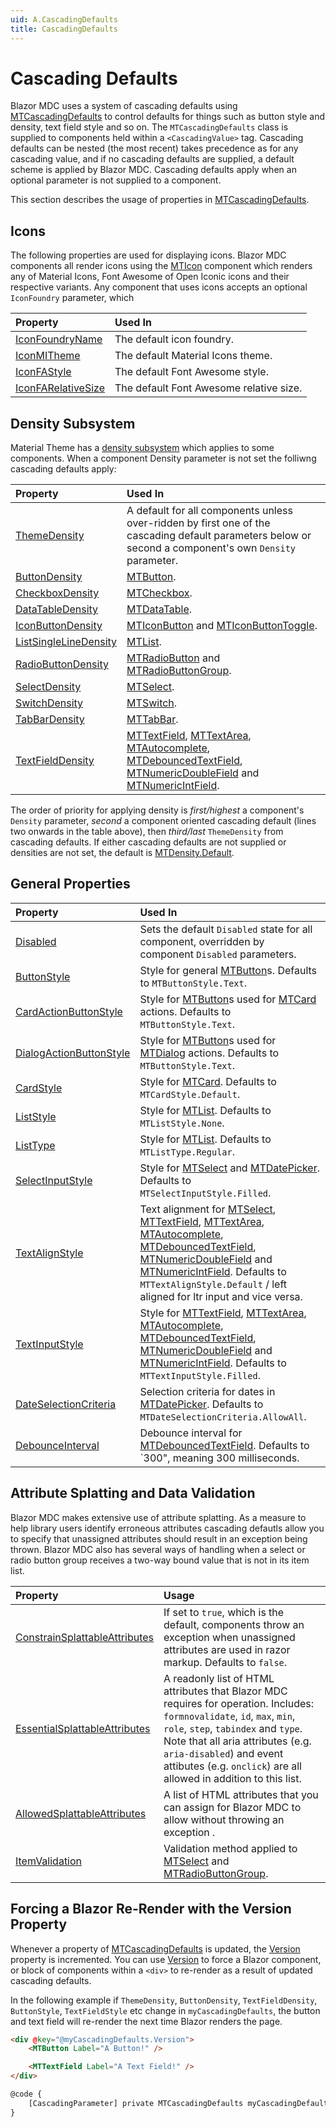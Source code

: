 ```yaml
---
uid: A.CascadingDefaults
title: CascadingDefaults
---
```

# Cascading Defaults

Blazor MDC uses a system of cascading defaults using [MTCascadingDefaults](xref:U.MTCascadingDefaults) to control defaults for things such as button style and density, text field
style and so on. The `MTCascadingDefaults` class is supplied to components held within a `<CascadingValue>` tag. Cascading defaults can be nested (the most recent)
takes precedence as for any cascading value, and if no cascading defaults are supplied, a default scheme is applied by Blazor MDC. Cascading defaults apply when
an optional parameter is not supplied to a component.

This section describes the usage of properties in [MTCascadingDefaults](xref:U.MTCascadingDefaults).

## Icons

The following properties are used for displaying icons. Blazor MDC components all render icons using the [MTIcon](xref:C.MTIcon) component which renders any of Material Icons, Font
Awesome of Open Iconic icons and their respective variants. Any component that uses icons accepts an optional `IconFoundry` parameter, which 

| Property | Used In |
| :------- | :------ |
| [IconFoundryName](xref:BlazorMdc.MTCascadingDefaults.IconFoundryName) | The default icon foundry. |
| [IconMITheme](xref:BlazorMdc.MTCascadingDefaults.IconMITheme) | The default Material Icons theme. |
| [IconFAStyle](xref:BlazorMdc.MTCascadingDefaults.IconFAStyle) | The default Font Awesome style. |
| [IconFARelativeSize](xref:BlazorMdc.MTCascadingDefaults.IconFARelativeSize) | The default Font Awesome relative size. |

## Density Subsystem

Material Theme has a [density subsystem](xref:A.Density) which applies to some components. When a component Density parameter is not set the folliwng cascading defaults apply:

| Property | Used In |
| :------- | :------ |
| [ThemeDensity](xref:BlazorMdc.MTCascadingDefaults.ThemeDensity) | A default for all components unless over-ridden by first one of the cascading default parameters below or second a component's own `Density` parameter. |
| [ButtonDensity](xref:BlazorMdc.MTCascadingDefaults.ButtonDensity) | [MTButton](xref:C.MTButton). |
| [CheckboxDensity](xref:BlazorMdc.MTCascadingDefaults.CheckboxDensity) | [MTCheckbox](xref:C.MTCheckbox). |
| [DataTableDensity](xref:BlazorMdc.MTCascadingDefaults.DataTableDensity) | [MTDataTable](xref:C.MTDataTable). |
| [IconButtonDensity](xref:BlazorMdc.MTCascadingDefaults.IconButtonDensity) | [MTIconButton](xref:C.MTIconButton) and [MTIconButtonToggle](xref:C.MTIconButtonToggle). |
| [ListSingleLineDensity](xref:BlazorMdc.MTCascadingDefaults.ListSingleLineDensity) | [MTList](xref:C.MTList). |
| [RadioButtonDensity](xref:BlazorMdc.MTCascadingDefaults.RadioButtonDensity) | [MTRadioButton](xref:C.MTRadioButton) and [MTRadioButtonGroup](xref:C.MTRadioButtonGroup). |
| [SelectDensity](xref:BlazorMdc.MTCascadingDefaults.SelectDensity) | [MTSelect](xref:C.MTSelect). |
| [SwitchDensity](xref:BlazorMdc.MTCascadingDefaults.SwitchDensity) | [MTSwitch](xref:C.MTSwitch). |
| [TabBarDensity](xref:BlazorMdc.MTCascadingDefaults.TabBarDensity) | [MTTabBar](xref:C.MTTabBar). |
| [TextFieldDensity](xref:BlazorMdc.MTCascadingDefaults.TextFieldDensity) | [MTTextField](xref:C.MTTextField), [MTTextArea](xref:C.MTTextArea), [MTAutocomplete](xref:C.MTAutocomplete), [MTDebouncedTextField](xref:C.MTDebouncedTextField), [MTNumericDoubleField](xref:C.MTNumericDoubleField) and [MTNumericIntField](xref:C.MTNumericIntField). |

The order of priority for applying density is *first/highest* a component's `Density` parameter, *second* a component oriented cascading default (lines two onwards in the table above), 
then *third/last* `ThemeDensity` from cascading defaults. If either cascading defaults are not supplied or densities are not set, the default is [MTDensity.Default](xref:BlazorMdc.MTDensity.Default).

## General Properties

| Property | Used In |
| :------- | :------ |
| [Disabled](xref:BlazorMdc.MTCascadingDefaults.Disabled) | Sets the default `Disabled` state for all component, overridden by component `Disabled` parameters. |
| [ButtonStyle](xref:BlazorMdc.MTCascadingDefaults.ButtonStyle) | Style for general [MTButton](xref:C.MTButton)s. Defaults to `MTButtonStyle.Text`. |
| [CardActionButtonStyle](xref:BlazorMdc.MTCascadingDefaults.CardActionButtonStyle) | Style for [MTButton](xref:C.MTButton)s used for [MTCard](xref:C.MTCard) actions. Defaults to `MTButtonStyle.Text`. |
| [DialogActionButtonStyle](xref:BlazorMdc.MTCascadingDefaults.DialogActionButtonStyle) | Style for [MTButton](xref:C.MTButton)s used for [MTDialog](xref:C.MTDialog) actions. Defaults to `MTButtonStyle.Text`. |
| [CardStyle](xref:BlazorMdc.MTCascadingDefaults.CardStyle) | Style for [MTCard](xref:C.MTCard). Defaults to `MTCardStyle.Default`. |
| [ListStyle](xref:BlazorMdc.MTCascadingDefaults.ListStyle) | Style for [MTList](xref:C.MTList). Defaults to `MTListStyle.None`. |
| [ListType](xref:BlazorMdc.MTCascadingDefaults.ListType) | Style for [MTList](xref:C.MTList). Defaults to `MTListType.Regular`. |
| [SelectInputStyle](xref:BlazorMdc.MTCascadingDefaults.SelectInputStyle) | Style for [MTSelect](xref:C.MTSelect) and [MTDatePicker](xref:C.MTDatePicker). Defaults to `MTSelectInputStyle.Filled`. |
| [TextAlignStyle](xref:BlazorMdc.MTCascadingDefaults.TextAlignStyle) | Text alignment for [MTSelect](xref:C.MTSelect), [MTTextField](xref:C.MTTextField), [MTTextArea](xref:C.MTTextArea), [MTAutocomplete](xref:C.MTAutocomplete), [MTDebouncedTextField](xref:C.MTDebouncedTextField), [MTNumericDoubleField](xref:C.MTNumericDoubleField) and [MTNumericIntField](xref:C.MTNumericIntField). Defaults to `MTTextAlignStyle.Default` / left aligned for ltr input and vice versa. |
| [TextInputStyle](xref:BlazorMdc.MTCascadingDefaults.TextInputStyle) | Style for [MTTextField](xref:C.MTTextField), [MTTextArea](xref:C.MTTextArea), [MTAutocomplete](xref:C.MTAutocomplete), [MTDebouncedTextField](xref:C.MTDebouncedTextField), [MTNumericDoubleField](xref:C.MTNumericDoubleField) and [MTNumericIntField](xref:C.MTNumericIntField). Defaults to `MTTextInputStyle.Filled`. |
| [DateSelectionCriteria](xref:BlazorMdc.MTCascadingDefaults.DateSelectionCriteria) | Selection criteria for dates in [MTDatePicker](xref:C.MTDatePicker). Defaults to `MTDateSelectionCriteria.AllowAll`. |
| [DebounceInterval](xref:BlazorMdc.MTCascadingDefaults.DebounceInterval) | Debounce interval for [MTDebouncedTextField](xref:C.MTDebouncedTextField). Defaults to `300", meaning 300 milliseconds. |

## Attribute Splatting and Data Validation

Blazor MDC makes extensive use of attribute splatting. As a measure to help library users identify erroneous attributes cascading defautls allow you to specify that unassigned attributes should result
in an exception being thrown. Blazor MDC also has several ways of handling when a select or radio button group receives a two-way bound value that is not in its item list.

| Property | Usage |
| :------- | :---- |
| [ConstrainSplattableAttributes](xref:BlazorMdc.MTCascadingDefaults.ConstrainSplattableAttributes) | If set to `true`, which is the default, components throw an exception when unassigned attributes are used in razor markup. Defaults to `false`. |
| [EssentialSplattableAttributes](xref:BlazorMdc.MTCascadingDefaults.EssentialSplattableAttributes) | A readonly list of HTML attributes that Blazor MDC requires for operation. Includes: `formnovalidate`, `id`, `max`, `min`, `role`, `step`, `tabindex` and `type`. Note that all aria attributes (e.g. `aria-disabled`) and event attibutes (e.g. `onclick`) are all allowed in addition to this list. |
| [AllowedSplattableAttributes](xref:BlazorMdc.MTCascadingDefaults.AllowedSplattableAttributes) | A list of HTML attributes that you can assign for Blazor MDC to allow without throwing an exception . |
| [ItemValidation](xref:BlazorMdc.MTCascadingDefaults.ItemValidation) | Validation method applied to [MTSelect](xref:C.MTSelect) and [MTRadioButtonGroup](xref:C.MTRadioButtonGroup). |

## Forcing a Blazor Re-Render with the Version Property

Whenever a property of [MTCascadingDefaults](xref:BlazorMdc.MTCascadingDefaults) is updated, the [Version](xref:BlazorMdc.MTCascadingDefaults.Version) property
is incremented. You can use [Version](xref:BlazorMdc.MTCascadingDefaults.Version) to force a Blazor component, or block of components within a `<div>` to 
re-render as a result of updated cascading defaults.

In the following example if `ThemeDensity`, `ButtonDensity`, `TextFieldDensity`, `ButtonStyle`, `TextFieldStyle` etc change in `myCascadingDefaults`, the
button and text field will re-render the next time Blazor renders the page.

```html
<div @key="@myCascadingDefaults.Version">
    <MTButton Label="A Button!" />

    <MTTextField Label="A Text Field!" />
</div>

@code {
    [CascadingParameter] private MTCascadingDefaults myCascadingDefaults { get; set; }
}
```